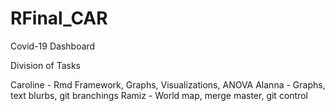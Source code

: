 # RFinal_CAR
Covid-19 Dashboard

Division of Tasks

Caroline - Rmd Framework, Graphs, Visualizations, ANOVA
Alanna - Graphs, text blurbs, git branchings
Ramiz - World map, merge master, git control

